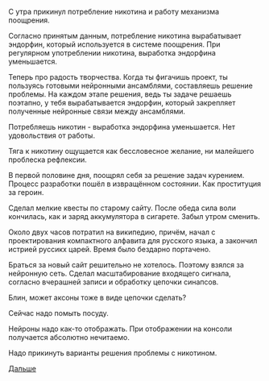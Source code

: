 С утра прикинул потребление никотина и работу механизма поощрения.

Согласно принятым данным, потребление никотина вырабатывает эндорфин, который используется в системе поощрения. При регулярном употреблении никотина, выработка эндорфина уменьшается.

Теперь про радость творчества. Когда ты фигачишь проект, ты пользуясь готовыми нейронными ансамблями, составляешь решение проблемы. На каждом этапе решения, ведь ты задаче решаешь поэтапно, у тебя вырабатывается эндорфин, который закрепляет полученные нейронные связи между ансамблями.

Потребляешь никотин - выработка эндорфина уменьшается. Нет удовольствия от работы.

Тяга к никотину ощущается как бессловесное желание, ни малейшего проблеска рефлексии.

В первой половине дня, поощрял себя за решение задач курением. Процесс разработки пошёл в извращённом состоянии. Как проституция за героин.

Сделал мелкие квесты по старому сайту.
После обеда сила воли кончилась, как и заряд аккумулятора в сигарете. Забыл утром сменить.

Около двух часов потратил на википедию, причём, начал с проектирования компактного алфавита для русского языка, а закончил истрией руссикх царей. Время было бездарно портачено.

Браться за новый сайт решительно не хотелось. Поэтому взялся за нейронную сеть.
Сделал масштабирование входящего сигнала, согласно вчерашней записи и обработку цепочки синапсов.

Блин, может аксоны тоже в виде цепочки сделать?

Сейчас надо помыть посуду.

Нейроны надо как-то отображать. При отображении на консоли получается абсолютно нечитаемо.

Надо прикинуть варианты решения проблемы с никотином.

[Дальше](2018.02.01.md)